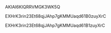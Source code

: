 AKIAI6KIQRRVMGK3WK5Q

EXHrK3rin23Et68qjJAhp7gKMMUaqd61B0zuyXrC


EXHrK3rin23Et68qjJAhp7gKMMUaqd61B1zuyXrC
